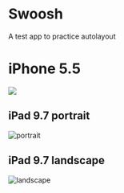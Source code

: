 # Swoosh
A test app to practice autolayout

# iPhone 5.5

![](https://media.giphy.com/media/1n98DCZErd0ss7Odk3/giphy.gif)

## iPad 9.7 portrait

![portrait](https://media.giphy.com/media/9Dgno3tN0BOI45Awl8/giphy.gif)


## iPad 9.7 landscape

![landscape](https://media.giphy.com/media/60rsBzobvI87xhsXOh/giphy.gif)

